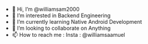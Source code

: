 - 👋 Hi, I’m @williamsam2000
- 👀 I’m interested in Backend Engineering
- 🌱 I’m currently learning Native Android Development
- 💞️ I’m looking to collaborate on Anything
- 📫 How to reach me :  Insta : @williamsaamuel

<!---
williamsam2000/williamsam2000 is a ✨ special ✨ repository because its `README.md` (this file) appears on your GitHub profile.
You can click the Preview link to take a look at your changes.
--->
